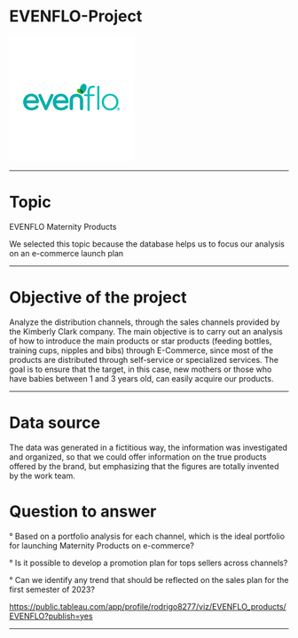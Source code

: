 # EVENFLO-Project

![image](https://github.com/RodrigoCR25/EVENFLO-project/blob/main/Brand_evenflo.png)
________________________________________________________________________________________________________________________________________________________________

# Topic

EVENFLO Maternity Products

We selected this topic because the database helps us to focus our analysis on an e-commerce launch plan
________________________________________________________________________________________________________________________________________________________________

# Objective of the project

Analyze the distribution channels, through the sales channels provided by the Kimberly Clark company. The main objective is to carry out an analysis of how to introduce the main products or star products (feeding bottles, training cups, nipples and bibs) through E-Commerce, since most of the products are distributed through self-service or specialized services. The goal is to ensure that the target, in this case, new mothers or those who have babies between 1 and 3 years old, can easily acquire our products.
________________________________________________________________________________________________________________________________________________________________

# Data source

The data was generated in a fictitious way, the information was investigated and organized, so that we could offer information on the true products offered by the brand, but emphasizing that the figures are totally invented by the work team.

# Question to answer

° Based on a portfolio analysis for each channel, which is the ideal portfolio for launching Maternity Products on e-commerce?

° Is it possible to develop a promotion plan for tops sellers across channels?

° Can we identify any trend that should be reflected on the sales plan for the first semester of 2023?





https://public.tableau.com/app/profile/rodrigo8277/viz/EVENFLO_products/EVENFLO?publish=yes

_____________________________________________________________________________________________________________________________________________________________




